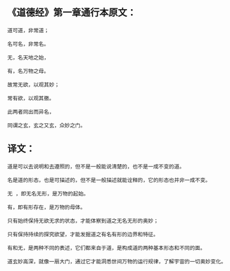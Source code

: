 ## 《道德经》第一章通行本原文：

    道可道，非常道；
    
    名可名，非常名。
    
    无，名天地之始，
    
    有，名万物之母。
    
    故常无欲，以观其妙；
    
    常有欲，以观其徼。
    
    此两者同出而异名，
    
    同谓之玄，玄之又玄，众妙之门。


## 译文：
 
    道是可以去说明和去遵照的，但不是一般能说清楚的，也不是一成不变的道。
    
    名是道的形态，也是可描述的，但不是一般描述就能诠释的，它的形态也并非一成不变。
    
    无 ，即无名无形，是万物的起始。
    
    有，即有形存在，是万物的母体。
    
    只有始终保持无欲无求的状态，才能体察到道之无名无形的奥妙；
    
    只有保持持续的探究欲望，才能发掘道之有名有形的边界和特征。
    
    有和无，是两种不同的表述，它们都来自于道，是构成道的两种基本形态和不同的面。
    
    道玄妙高深，就像一扇大门，通过它才能洞悉世间万物的运行规律，了解宇宙的一切奥妙变化。   
